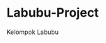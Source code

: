 # Labubu-Project
Kelompok Labubu

<!-- 1. Tambuwun, Elshaddai Grace -->
<!-- 2. Tangka, Gill Erza -->
<!-- 3. Salindeho, Vallerie Joanna -->
